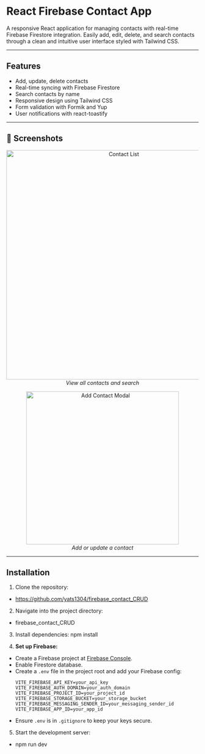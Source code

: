 # React Firebase Contact App

A responsive React application for managing contacts with real-time Firebase Firestore integration. Easily add, edit, delete, and search contacts through a clean and intuitive user interface styled with Tailwind CSS.

---

## Features

- Add, update, delete contacts
- Real-time syncing with Firebase Firestore
- Search contacts by name
- Responsive design using Tailwind CSS
- Form validation with Formik and Yup
- User notifications with react-toastify

---

## 📸 Screenshots

<p align="center">
  <img src="https://github.com/user-attachments/assets/b8919368-0d30-443d-82c8-8687abbfede8" alt="Contact List" width="600"/>
  <br/>
  <em>View all contacts and search</em>
</p>

<p align="center">
  <img src="https://github.com/user-attachments/assets/bec0cbe2-a4ba-416d-8c4e-c76f7eef8f7a" alt="Add Contact Modal" width="400"/>
  <br/>
  <em>Add or update a contact</em>
</p>

---

## Installation

1. Clone the repository:
- https://github.com/yats1304/firebase_contact_CRUD

2. Navigate into the project directory:
- firebase_contact_CRUD

3. Install dependencies:
npm install


4. **Set up Firebase:**
- Create a Firebase project at [Firebase Console](https://console.firebase.google.com/).
- Enable Firestore database.
- Create a `.env` file in the project root and add your Firebase config:
  ```
  VITE_FIREBASE_API_KEY=your_api_key
  VITE_FIREBASE_AUTH_DOMAIN=your_auth_domain
  VITE_FIREBASE_PROJECT_ID=your_project_id
  VITE_FIREBASE_STORAGE_BUCKET=your_storage_bucket
  VITE_FIREBASE_MESSAGING_SENDER_ID=your_messaging_sender_id
  VITE_FIREBASE_APP_ID=your_app_id
  ```
- Ensure `.env` is in `.gitignore` to keep your keys secure.


5. Start the development server:
- npm run dev
